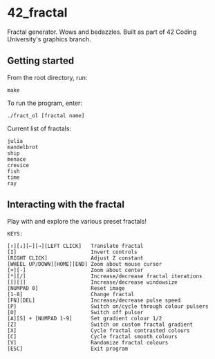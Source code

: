 # 42_fractal
Fractal generator. Wows and bedazzles. Built as part of 42 Coding University's graphics branch.
## Getting started
From the root directory, run:
```
make
```
To run the program, enter:
```
./fract_ol [fractal name]
```
Current list of fractals:
```
julia
mandelbrot
ship
menace
crevice
fish
time
ray
```
## Interacting with the fractal
Play with and explore the various preset fractals!
```
KEYS:

[↑][↓][←][→][LEFT CLICK]   Translate fractal
[I]                        Invert controls
[RIGHT CLICK]              Adjust Z constant
[WHEEL UP/DOWN][HOME][END] Zoom about mouse cursor
[+][-]                     Zoom about center
[*][/]                     Increase/decrease fractal iterations
[[][]]                     Increase/decrease windowsize
[NUMPAD 0]                 Reset image
[1-8]                      Change fractal
[FN][DEL]                  Increase/decrease pulse speed
[P]                        Switch on/cycle through colour pulsers
[O]                        Switch off pulser
[A][S] + [NUMPAD 1-9]      Set gradient colour 1/2
[Z]                        Switch on custom fractal gradient
[X]                        Cycle fractal contrasted colours
[C]                        Cycle fractal smooth colours
[V]                        Randomize fractal colours
[ESC]                      Exit program
```
